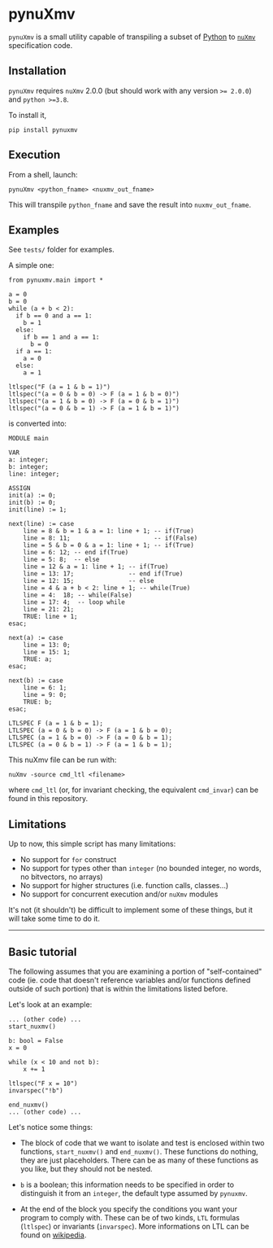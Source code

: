# pynuXmv

`pynuXmv` is a small utility capable of transpiling a subset of [Python](https://www.python.org/) to [`nuXmv`](https://nuxmv.fbk.eu/) specification code.


## Installation

`pynuXmv` requires `nuXmv` 2.0.0 (but should work with any version `>= 2.0.0`) and `python >=3.8`.

To install it,

	pip install pynuxmv
	
	
	
## Execution

From a shell, launch:

	pynuXmv <python_fname> <nuxmv_out_fname>
	
This will transpile `python_fname` and save the result into `nuxmv_out_fname`.



## Examples

See `tests/` folder for examples. 

A simple one:

	from pynuxmv.main import *

	a = 0
	b = 0
	while (a + b < 2):
	  if b == 0 and a == 1:
		b = 1  
	  else:
		if b == 1 and a == 1:
		  b = 0  
	  if a == 1:
		a = 0
	  else:
		a = 1

	ltlspec("F (a = 1 & b = 1)")
	ltlspec("(a = 0 & b = 0) -> F (a = 1 & b = 0)")
	ltlspec("(a = 1 & b = 0) -> F (a = 0 & b = 1)")
	ltlspec("(a = 0 & b = 1) -> F (a = 1 & b = 1)")

is converted into:

	MODULE main

	VAR
	a: integer;
	b: integer;
	line: integer;

	ASSIGN
	init(a) := 0;
	init(b) := 0;
	init(line) := 1;

	next(line) := case
		line = 8 & b = 1 & a = 1: line + 1; -- if(True)
		line = 8: 11;                       -- if(False)
		line = 5 & b = 0 & a = 1: line + 1; -- if(True)
		line = 6: 12; -- end if(True) 
		line = 5: 8;  -- else
		line = 12 & a = 1: line + 1; -- if(True)
		line = 13: 17;               -- end if(True) 
		line = 12: 15;               -- else
		line = 4 & a + b < 2: line + 1; -- while(True)
		line = 4:  18; -- while(False)
		line = 17: 4;  -- loop while
		line = 21: 21; 
		TRUE: line + 1; 
	esac;

	next(a) := case
		line = 13: 0;
		line = 15: 1;
		TRUE: a; 
	esac;

	next(b) := case
		line = 6: 1;
		line = 9: 0;
		TRUE: b; 
	esac;

	LTLSPEC F (a = 1 & b = 1);
	LTLSPEC (a = 0 & b = 0) -> F (a = 1 & b = 0);
	LTLSPEC (a = 1 & b = 0) -> F (a = 0 & b = 1);
	LTLSPEC (a = 0 & b = 1) -> F (a = 1 & b = 1);
	
This nuXmv file can be run with:

	nuXmv -source cmd_ltl <filename>
	
where `cmd_ltl` (or, for invariant checking, the equivalent `cmd_invar`) can be found in this repository.

## Limitations

Up to now, this simple script has many limitations:

+ No support for `for` construct
+ No support for types other than `integer` (no bounded integer, no words, no bitvectors, no arrays)
+ No support for higher structures (i.e. function calls, classes...)
+ No support for concurrent execution and/or `nuXmv` modules

It's not (it shouldn't) be difficult to implement some of these things, but it will take some time to do it.

___

## Basic tutorial

The following assumes that you are examining a portion of "self-contained" code (ie. code that doesn't reference variables and/or functions defined outside of such portion) that is within the limitations listed before. 

Let's look at an example:

	... (other code) ...
	start_nuxmv()
	
	b: bool = False
	x = 0
	
	while (x < 10 and not b):
		x += 1
	
	ltlspec("F x = 10")
	invarspec("!b")
	
	end_nuxmv()
	... (other code) ...
		
Let's notice some things:

+ The block of code that we want to isolate and test is enclosed within two functions, `start_nuxmv()` and `end_nuxmv()`. These functions do nothing, they are just placeholders. There can be as many of these functions as you like, but they should not be nested.

+ `b` is a boolean; this information needs to be specified in order to distinguish it from an `integer`, the default type assumed by `pynuxmv`.

+ At the end of the block you specify the conditions you want your program to comply with. These can be of two kinds, `LTL` formulas (`ltlspec`) or invariants (`invarspec`). More informations on LTL can be found on [wikipedia](https://en.wikipedia.org/wiki/Linear_temporal_logic). 

	


